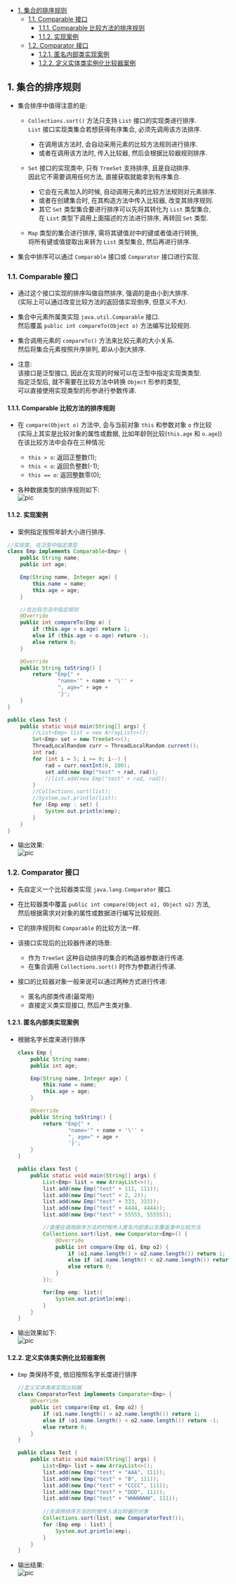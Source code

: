 <!-- TOC -->

- [1. 集合的排序规则](#1-集合的排序规则)
  - [1.1. Comparable 接口](#11-comparable-接口)
    - [1.1.1. Comparable 比较方法的排序规则](#111-comparable-比较方法的排序规则)
    - [1.1.2. 实现案例](#112-实现案例)
  - [1.2. Comparator 接口](#12-comparator-接口)
    - [1.2.1. 匿名内部类实现案例](#121-匿名内部类实现案例)
    - [1.2.2. 定义实体类实例化比较器案例](#122-定义实体类实例化比较器案例)

<!-- /TOC -->

## 1. 集合的排序规则
- 集合排序中值得注意的是:  
  - `Collections.sort()` 方法只支持 `List` 接口的实现类进行排序.  
    `List` 接口实现类集合若想获得有序集合, 必须先调用该方法排序.  
    - 在调用该方法时, 会自动采用元素的比较方法规则进行排序.  
    - 或者在调用该方法时, 传入比较器, 然后会根据比较器规则排序.
  
  - `Set` 接口的实现类中, 只有 `TreeSet` 支持排序, 且是自动排序.   
    因此它不需要调用任何方法, 直接获取就能拿到有序集合.   
    - 它会在元素加入的时候, 自动调用元素的比较方法规则对元素排序.  
    - 或者在创建集合时, 在其构造方法中传入比较器, 改变其排序规则.  
    - 其它 `Set` 类型集合要进行排序可以先将其转化为 `List` 类型集合,  
      在 `List` 类型下调用上面描述的方法进行排序, 再转回 `Set` 类型.
  
  - `Map` 类型的集合进行排序, 需将其键值对中的键或者值进行转换,  
    将所有键或值提取出来转为 `List` 类型集合, 然后再进行排序.

- 集合中排序可以通过 `Comparable` 接口或 `Comparator` 接口进行实现. 

### 1.1. Comparable 接口  
- 通过这个接口实现的排序叫做自然排序, 强调的是由小到大排序.  
  (实际上可以通过改变比较方法的返回值实现倒序, 但意义不大).
  
- 集合中元素所属类实现 `java.util.Comparable` 接口.   
  然后覆盖 `public int compareTo(Object o)` 方法编写比较规则.

- 集合调用元素的 `compareTo()` 方法来比较元素的大小关系.  
  然后将集合元素按照升序排列, 即从小到大排序.  

- 注意:  
  该接口是泛型接口, 因此在实现的时候可以在泛型中指定实现类类型.  
  指定泛型后, 就不需要在比较方法中转换 `Object` 形参的类型,  
  可以直接使用实现类型的形参进行参数传递.

#### 1.1.1. Comparable 比较方法的排序规则
- 在 `compare(Object o)` 方法中, 会与当前对象 `this` 和参数对象 `o` 作比较  
(实际上其实是比较对象的属性或数据, 比如年龄则比较(`this.age` 和 `o.age`))  
在该比较方法中会存在三种情况:  
  - `this > o`: 返回正整数(1);
  - `this < o`: 返回负整数(-1);
  - `this == o`: 返回整数零(0);

- 各种数据类型的排序规则如下:  
![pic](../99.images/2021-01-25-10-37-33.png)


#### 1.1.2. 实现案例  
- 案例指定按照年龄大小进行排序.
```java
//实现类, 在泛型中指定类型
class Emp implements Comparable<Emp> {
    public String name;
    public int age;

    Emp(String name, Integer age) {
        this.name = name;
        this.age = age;
    }

    //在比较方法中指定规则
    @Override
    public int compareTo(Emp o) {
        if (this.age > o.age) return 1;
        else if (this.age < o.age) return -1;
        else return 0;
    }

    @Override
    public String toString() {
        return "Emp{" +
                "name='" + name + '\'' +
                ", age=" + age +
                '}';
    }
}

public class Test {
    public static void main(String[] args) {
        //List<Emp> list = new ArrayList<>();
        Set<Emp> set = new TreeSet<>();
        ThreadLocalRandom curr = ThreadLocalRandom.current();
        int rad;
        for (int i = 5; i >= 0; i--) {
            rad = curr.nextInt(0, 100);
            set.add(new Emp("test" + rad, rad));
            //list.add(new Emp("test" + rad, rad));
        }
        //Collections.sort(list);
        //System.out.println(list);
        for (Emp emp : set) {
            System.out.println(emp);
        }
    }
}
```
- 输出效果:  
  ![pic](../99.images/2021-01-25-17-02-23.png)

### 1.2. Comparator 接口  
- 先自定义一个比较器类实现 `java.lang.Comparator` 接口.

- 在比较器类中覆盖 `public int compare(Object o1, Object o2)` 方法,  
  然后根据需求对对象的属性或数据进行编写比较规则.

- 它的排序规则和 `Comparable` 的比较方法一样.

- 该接口实现后的比较器传递的场景:  
  - 作为 `TreeSet` 这种自动排序的集合的构造器参数进行传递.  
  - 在集合调用 `Collections.sort()` 时作为参数进行传递.  

- 接口的比较器对象一般来说可以通过两种方式进行传递:  
  - 匿名内部类传递(最常用)
  - 直接定义类实现接口, 然后产生类对象.


#### 1.2.1. 匿名内部类实现案例
- 根据名字长度来进行排序
  ```java
  class Emp {
      public String name;
      public int age;

      Emp(String name, Integer age) {
          this.name = name;
          this.age = age;
      }

      @Override
      public String toString() {
          return "Emp{" +
                  "name='" + name + '\'' +
                  ", age=" + age +
                  '}';
      }
  }

  public class Test {
      public static void main(String[] args) {
          List<Emp> list = new ArrayList<>();
          list.add(new Emp("test" + 111, 111));
          list.add(new Emp("test" + 2, 2));
          list.add(new Emp("test" + 333, 333));
          list.add(new Emp("test" + 4444, 4444));
          list.add(new Emp("test" + 55555, 55555));

          //直接在调用排序方法的时候传入匿名内部类以及覆盖类中比较方法
          Collections.sort(list, new Comparator<Emp>() {
              @Override
              public int compare(Emp o1, Emp o2) {
                  if (o1.name.length() > o2.name.length()) return 1;
                  else if (o1.name.length() < o2.name.length()) return -1;
                  else return 0;
              }
          });

          for(Emp emp: list){
              System.out.println(emp);
          }
      }
  }
  ```

- 输出效果如下:  
  ![pic](../99.images/2021-01-25-16-40-54.png)


#### 1.2.2. 定义实体类实例化比较器案例
- `Emp` 类保持不变, 依旧按照名字长度进行排序
  ```java
  //定义实体类来实现比较器
  class ComparatorTest implements Comparator<Emp> {
      @Override
      public int compare(Emp o1, Emp o2) {
          if (o1.name.length() > o2.name.length()) return 1;
          else if (o1.name.length() < o2.name.length()) return -1;
          else return 0;
      }
  }

  public class Test {
      public static void main(String[] args) {
          List<Emp> list = new ArrayList<>();
          list.add(new Emp("test" + "AAA", 111));
          list.add(new Emp("test" + "B", 111));
          list.add(new Emp("test" + "CCCC", 111));
          list.add(new Emp("test" + "DDD", 111));
          list.add(new Emp("test" + "WWWWWWW", 111));
          
          //在调用排序方法的时候传入该比较器的对象
          Collections.sort(list, new ComparatorTest());
          for (Emp emp : list) {
              System.out.println(emp);
          }
      }
  }
  ```

- 输出结果:  
  ![pic](../99.images/2021-01-25-16-59-26.png)
